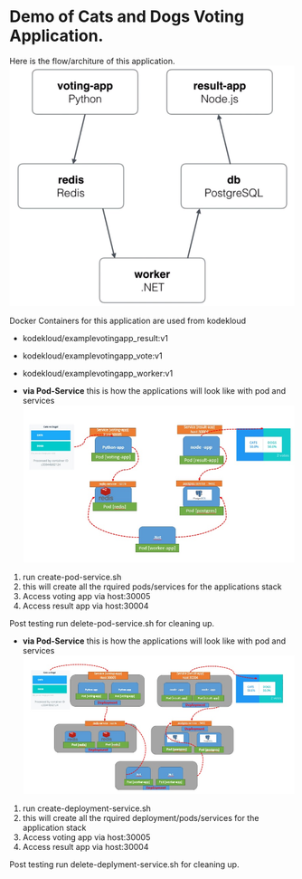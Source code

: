 #  Demo of Cats and Dogs Voting Application. 

Here is the flow/architure of this application. 
![alt](cat_vs_dog.png)

Docker Containers for this application are used from kodekloud
- kodekloud/examplevotingapp_result:v1
- kodekloud/examplevotingapp_vote:v1
- kodekloud/examplevotingapp_worker:v1



- **via Pod-Service** 
this is how the applications will look like with pod and services
![alt](pod-service.jpg)

1. run create-pod-service.sh
2. this will create all the rquired pods/services for the applications stack
3. Access voting app via host:30005
4. Access result app via host:30004


Post testing run delete-pod-service.sh for cleaning up.

- **via Pod-Service** 
this is how the applications will look like with pod and services
![alt](deployment-service.jpg)

1. run create-deployment-service.sh
2. this will create all the rquired deployment/pods/services for the application stack
3. Access voting app via host:30005
4. Access result app via host:30004

Post testing run delete-deplyment-service.sh for cleaning up.
